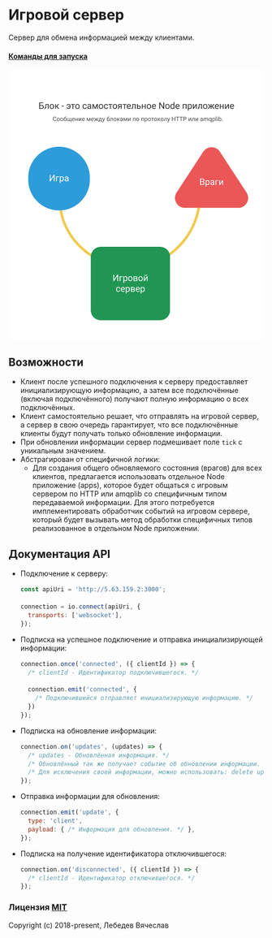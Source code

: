 # Игровой сервер
Сервер для обмена информацией между клиентами.

#### [Команды для запуска](commands.md)

![client_server](architecture.png)

## Возможности
* Клиент после успешного подключения к серверу предоставляет инициализирующую информацию,
  а затем все подключённые (включая подключённого) получают полную информацию о всех подключённых.
* Клиент самостоятельно решает, что отправлять на игровой сервер, а сервер в свою очередь
  гарантирует, что все подключённые клиенты будут получать только обновление информации.
* При обновлении информации сервер подмешивает поле `tick` с уникальным значением.
* Абстрагирован от специфичной логики:
  * Для создания общего обновляемого состояния (врагов) для всех клиентов, предлагается использовать
    отдельное Node приложение (apps), которое будет общаться с игровым сервером по HTTP или amqplib
    со специфичным типом передаваемой информации. Для этого потребуется имплементировать обработчик
    событий на игровом сервере, который будет вызывать метод обработки специфичных типов
    реализованное в отдельном Node приложении.

## Документация API
* Подключение к серверу:
  ```js
  const apiUri = 'http://5.63.159.2:3000';

  connection = io.connect(apiUri, {
    transports: ['websocket'],
  });
  ```

* Подписка на успешное подключение и отправка инициализирующей информации:
  ```js
  connection.once('connected', ({ clientId }) => {
    /* clientId - Идентификатор подключившегося. */

    connection.emit('connected', {
      /* Подключившийся отправляет инициализирующую информацию. */
    })
  });
  ```

* Подписка на обновление информации:
  ```js
  connection.on('updates', (updates) => {
    /* updates - Обновлённая информация. */
    /* Обновлённый так же получает событие об обновлении информации. */
    /* Для исключения своей информации, можно использовать: delete updates[clientId] */
  });
  ```

* Отправка информации для обновления:
  ```js
  connection.emit('update', {
    type: 'client',
    payload: { /* Информация для обновления. */ },
  });
  ```

* Подписка на получение идентификатора отключившегося:
  ```js
  connection.on('disconnected', ({ clientId }) => {
    /* clientId - Идентификатор отключившегося. */
  });
  ```

### Лицензия [MIT](LICENSE)
Copyright (c) 2018-present, Лебедев Вячеслав
